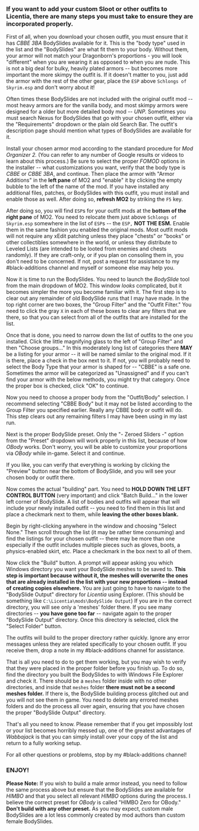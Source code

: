 
### If you want to add your custom Sloot or other outfits to Licentia, there are many steps you must take to ensure they are incorporated properly.

First of all, when you download your chosen outfit, you must ensure that it has _CBBE 3BA_ BodySlides available for it. This is the "body type" used in the list and the "BodySlides" are what fit them to your body. Without them, your armor will not match your Dragonborn's proportions - you will look "different" when you are wearing it as opposed to when you are nude. This is not a big deal for bulky, heavily plated armors -- but becomes more important the more skimpy the outfit is. If it doesn't matter to you, just add the armor with the rest of the other gear, place the `ESP` above `Schlongs of Skyrim.esp` and don't worry about it!

Often times these BodySlides are not included with the original outfit mod -- most heavy armors are for the vanilla body, and most skimpy armors were designed for a older but more detailed body mod -- _UNP._ Sometimes you must search Nexus for BodySlides that go with your chosen outfit, either via the "Requirements" dropdown or the plain old Search Bar. The outfit's description page should mention what types of BodySlides are available for it.

Install your chosen armor mod according to the standard procedure for _Mod Organizer 2._ (You can refer to any number of Google results or videos to learn about this process.) Be sure to select the proper _FOMOD_ options in the installer -- what customizations you want, verify that the body type is _CBBE_ or _CBBE 3BA_, and continue. Then place the armor with "Armor Additions" in the **left pane** of MO2 and "enable" it by clicking the empty bubble to the left of the name of the mod. If you have installed any additional files, patches, or BodySlides with this outfit, you must install and enable those as well. After doing so, **refresh MO2** by striking the `F5` key.

After doing so, you will find `ESP`s for your outfit mods at the **bottom of the right pane** of MO2. You need to relocate them just above `Schlongs of Skyrim.esp` somewhere in the list of `ESP`s -- the `ESP,` **NOT THE ESM.** Enable them in the same fashion you enabled the original mods. Most outfit mods will not require any xEdit patching unless they place "chests" or "books" or other collectibles somewhere in the world, or unless they distribute to Leveled Lists (are intended to be looted from enemies and chests randomly). If they are craft-only, or if you plan on consoling them in, you don't need to be concerned. If not, post a request for assistance to my #black-additions channel and myself or someone else may help you.

Now it is time to run the BodySlides. You need to launch the _BodySlide_ tool from the main dropdown of MO2. This window _looks_ complicated, but it becomes simpler the more you become familiar with it. The first step is to clear out any remainder of old BodySlide runs that I may have made. In the top right corner are two boxes, the "Group Filter" and the "Outfit Filter." You need to click the gray `X` in each of these boxes to clear any filters that are there, so that you can select from all of the outfits that are installed for the list. 

Once that is done, you need to narrow down the list of outfits to the one you installed. Click the little magnifying glass to the left of "Group Filter" and  then "Choose groups..." In this moderately long list of categories there **MAY** be a listing for your armor -- it will be named similar to the original mod. If it is there, place a check in the box next to it. If not, you will probably need to select the Body Type that your armor is shaped for -- "CBBE" is a safe one. Sometimes the armor will be categorized as "Unassigned" and if you can't find your armor with the below methods, you might try that category. Once the proper box is checked, click "OK" to continue.

Now you need to choose a proper body from the "Outfit/Body" selection. I recommend selecting "CBBE Body" but it may not be listed according to the Group Filter you specified earlier. Really any CBBE body or outfit will do. This step clears out any remaining filters I may have been using in my last run. 

Next is the proper BodySlide preset. Only the "- Zeroed Sliders -" option from the "Preset" dropdown will work properly in this list, because of how _OBody_ works. Don't worry, you will be able to customize your proportions via _OBody_ while in-game. Select it and continue.

If you like, you can verify that everything is working by clicking the "Preview" button near the bottom of BodySlide, and you will see your chosen body or outfit there.

Now comes the actual "building" part. You need to **HOLD DOWN THE LEFT CONTROL BUTTON** (very important) and click "Batch Build..." in the lower left corner of BodySlide. A list of bodies and outfits will appear that will include your newly installed outfit -- you need to find them in this list and place a checkmark next to them, while **leaving the other boxes blank.**

Begin by right-clicking anywhere in the window and choosing "Select None." Then scroll through the list (it may be rather time consuming) and find the listings for your chosen outfit -- there may be more than one especially if the outfit includes multiple pieces such as gloves, boots, a physics-enabled skirt, etc. Place a checkmark in the box next to all of them.

Now click the "Build" button. A prompt will appear asking you which Windows directory you want your BodySlide meshes to be saved to. **This step is important because without it, the meshes will overwrite the ones that are already installed in the list with your new proportions -- instead of creating copies elsewhere.** You are just going to have to navigate to the "BodySlide Output" directory for _Licentia_ using Explorer. (This should be something like `C:\Licentia\mods\BodySlide Output`) If you are in the correct directory, you will see only a 'meshes' folder there. If you see many directories -- **you have gone too far** -- navigate again to the proper "BodySlide Output" directory. Once this directory is selected, click the "Select Folder" button.

The outfits will build to the proper directory rather quickly. Ignore any error messages unless they are related specifically to your chosen outfit. If you receive them, drop a note in my #black-additions channel for assistance.

That is all you need to do to get them working, but you may wish to verify that they were placed in the proper folder before you finish up. To do so, find the directory you built the BodySlides to with Windows File Explorer and check it. There should be a `meshes` folder inside with no other directories, and inside that `meshes` folder **there must not be a second meshes folder.** If there is, the BodySlide building process glitched out and you will not see them in game. You need to delete any errored meshes folders and do the process all over again, ensuring that you have chosen the proper "BodySlide Output" directory.

That's all you need to know. Please remember that if you get impossibly lost or your list becomes horribly messed up, one of the greatest advantages of _Wabbajack_ is that you can simply install over your copy of the list and return to a fully working setup.

For all other questions or problems, stop by my #black-additions channel!

### ENJOY!

**Please Note:** If you wish to build a male armor instead, you need to follow the same process above but ensure that the BodySlides are available for _HIMBO_ and that you select all relevant _HIMBO_ options during the process. I believe the correct preset for _OBody_ is called "HIMBO Zero for OBody." **Don't build with any other preset.** As you may expect, custom male BodySlides are a lot less commonly created by mod authors than custom female BodySlides.
